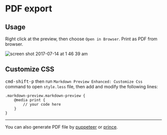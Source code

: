 # PDF export
## Usage
Right click at the preview, then choose `Open in Browser`.
Print as PDF from browser.

![screen shot 2017-07-14 at 1 46 39 am](https://user-images.githubusercontent.com/1908863/28201366-536dbc0a-6836-11e7-866f-db9a5d12de16.png)

## Customize CSS
<kbd>cmd-shift-p</kbd> then run `Markdown Preview Enhanced: Customize Css` command to open `style.less` file, then add and modify the following lines:

```less
.markdown-preview.markdown-preview {
    @media print {
        // your code here
    }
}
```

---

You can also generate PDF file by [puppeteer](puppeteer.md) or [prince](prince.md).
